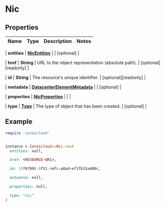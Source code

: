# Nic

## Properties

| Name | Type | Description | Notes |
| ---- | ---- | ----------- | ----- |

| **entities** | [**NicEntities**](NicEntities.md) |  | [optional] |

| **href** | **String** | URL to the object representation (absolute path). | [optional][readonly] |

| **id** | **String** | The resource&#39;s unique identifier. | [optional][readonly] |

| **metadata** | [**DatacenterElementMetadata**](DatacenterElementMetadata.md) |  | [optional] |

| **properties** | [**NicProperties**](NicProperties.md) |  |  |

| **type** | [**Type**](Type.md) | The type of object that has been created. | [optional] |

## Example

```ruby
require 'ionoscloud'


instance = Ionoscloud::Nic.new(
  entities: null,

  href: <RESOURCE-URI>,

  id: 15f67991-0f51-4efc-a8ad-ef1fb31a480c,

  metadata: null,

  properties: null,

  type: "nic"
)
```

